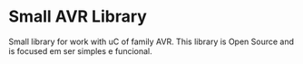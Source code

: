 Small AVR Library
=================

Small library for work with uC of family AVR. This library is Open Source and is focused em ser simples e funcional.
